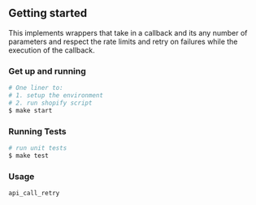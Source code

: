 ## Getting started

This implements wrappers that take in a callback and its any number of parameters and respect the rate limits and retry on failures while the execution of the callback.

### Get up and running
```sh
# One liner to:
# 1. setup the environment 
# 2. run shopify script
$ make start
```

### Running Tests
```sh
# run unit tests
$ make test
```

### Usage

`api_call_retry`
